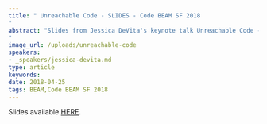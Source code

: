 ```yaml
---
title: " Unreachable Code - SLIDES - Code BEAM SF 2018
"
abstract: "Slides from Jessica DeVita's keynote talk Unreachable Code - A Conversation about Safety and Human Factors - Code BEAM SF 2018
"
image_url: /uploads/unreachable-code
speakers:
- _speakers/jessica-devita.md
type: article
keywords: 
date: 2018-04-25
tags: BEAM,Code BEAM SF 2018
---
```


Slides available <a href="http://s3.amazonaws.com/erlang-conferences-production/media/files/000/000/898/original/Jessica_DeVita_-_Unreachable_Code.pdf?1524648417" target="_blank">HERE</a>.

